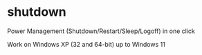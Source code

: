 # shutdown
Power Management (Shutdown/Restart/Sleep/Logoff) in one click

Work on Windows XP (32 and 64-bit) up to Windows 11

